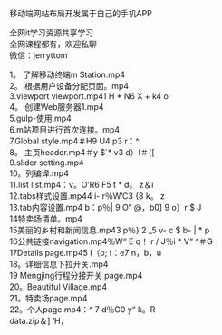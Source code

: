 移动端网站布局开发属于自己的手机APP

全网it学习资源共享学习<br>全网课程都有，欢迎私聊<br>微信：jerryttom<br>

1。 了解移动终端m Station.mp4<br> 2。 根据用户设备分配页面。mp4<br> 3.viewport viewport.mp41 H * N6 X + k4 o<br> 4。 创建Web服务器1.mp4<br> 5.gulp-使用.mp4<br> 6.m站项目进行首次连接。mp4<br> 7.Global style.mp4＃H9 U4 p3 r：^<br> 8。 主页header.mp4＃y $`* v3 d）I＃{[<br> 9.slider setting.mp4<br> 10。列编译.mp4<br> 11.list list.mp4：v。O’R6 F5 t * d。 z＆i<br> 12.tabs样式设置.mp44 i- r％W’C3 {8 k。 z<br> 13.tab内容设置.mp4 b：p％| 9 O“ @，b0] 9 o）r $ J<br> 14特卖场清单。mp4<br> 15美丽的乡村和新闻信息.mp43 p％} 2 _5 v- c $ b- | * p<br> 16公共链接navigation.mp4％W“ E q！ r / J％i * V“ ^＃G<br> 17Details page.mp45 I（o; t：e7 n，b，u<br> 18。详细信息下拉开关.mp4<br> 19 Mengjing行程分接开关 page.mp4<br> 20。Beautiful Village.mp4<br> 21。特卖场page.mp4<br> 22。个人page.mp4：^ 7 d％G0 y“ k。R<br> data.zip＆] ‘H，